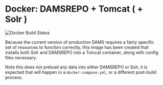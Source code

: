 # Docker: DAMSREPO + Tomcat ( + Solr )

![Docker Build Status](https://img.shields.io/docker/build/ucsdlib/docker-tomcat-damsrepo.svg)

Because the current version of production DAMS requires a fairly specific set of
resources to function correctly, this image has been created that installs both
Solr and DAMSREPO into a Tomcat container, along with config files necessary.

Note this does not preload any data into either DAMSREPO or Solr, it is expected
that will happen in a `docker-compose.yml`, or a different post-build process.
